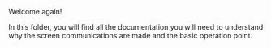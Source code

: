 Welcome again!

In this folder, you will find all the documentation you will need to understand why the screen communications are made and the basic operation point.
